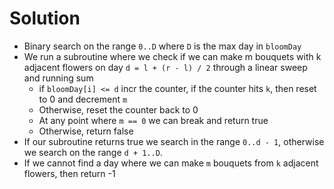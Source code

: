 # Solution
- Binary search on the range `0..D` where `D` is the max day in `bloomDay`
- We run a subroutine where we check if we can make m bouquets with k adjacent flowers on day `d = l + (r - l) / 2` through a linear sweep and running sum
  - if `bloomDay[i] <= d` incr the counter, if the counter hits `k`, then reset to 0 and decrement `m`
  - Otherwise, reset the counter back to 0
  - At any point where `m == 0` we can break and return true
  - Otherwise, return false
- If our subroutine returns true we search in the range `0..d - 1`, otherwise we search on the range `d + 1..D`.
- If we cannot find a day where we can make `m` bouquets from `k` adjacent flowers, then return -1